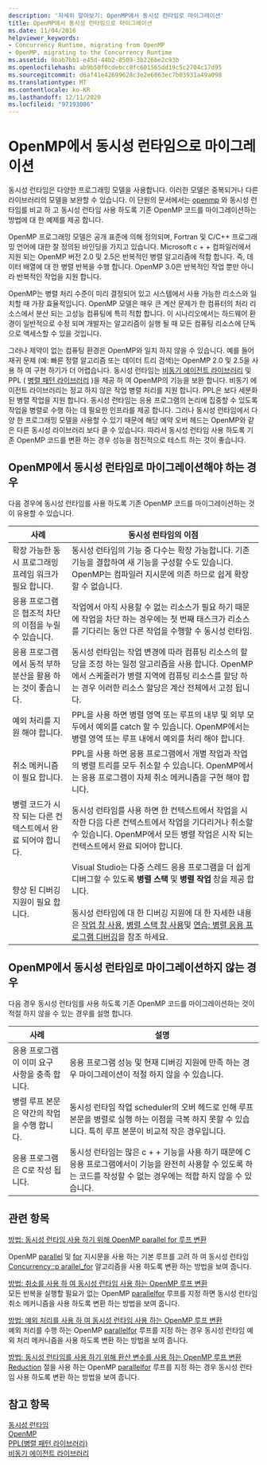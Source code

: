 ```yaml
---
description: '자세히 알아보기: OpenMP에서 동시성 런타임로 마이그레이션'
title: OpenMP에서 동시성 런타임으로 마이그레이션
ms.date: 11/04/2016
helpviewer_keywords:
- Concurrency Runtime, migrating from OpenMP
- OpenMP, migrating to the Concurrency Runtime
ms.assetid: 9bab7bb1-e45d-44b2-8509-3b226be2c93b
ms.openlocfilehash: ab9b50f0cdebcc8fc601565dd19c5c2704c17d95
ms.sourcegitcommit: d6af41e42699628c3e2e6063ec7b03931a49a098
ms.translationtype: MT
ms.contentlocale: ko-KR
ms.lasthandoff: 12/11/2020
ms.locfileid: "97193086"
---
```

# <a name="migrating-from-openmp-to-the-concurrency-runtime"></a>OpenMP에서 동시성 런타임으로 마이그레이션

동시성 런타임은 다양한 프로그래밍 모델을 사용합니다. 이러한 모델은 중복되거나 다른 라이브러리의 모델을 보완할 수 있습니다. 이 단원의 문서에서는 [openmp](../../parallel/concrt/comparing-the-concurrency-runtime-to-other-concurrency-models.md#openmp) 와 동시성 런타임를 비교 하 고 동시성 런타임 사용 하도록 기존 OpenMP 코드를 마이그레이션하는 방법에 대 한 예제를 제공 합니다.

OpenMP 프로그래밍 모델은 공개 표준에 의해 정의되며, Fortran 및 C/C++ 프로그래밍 언어에 대한 잘 정의된 바인딩을 가지고 있습니다. Microsoft c + + 컴파일러에서 지원 되는 OpenMP 버전 2.0 및 2.5은 반복적인 병렬 알고리즘에 적합 합니다. 즉, 데이터 배열에 대 한 병렬 반복을 수행 합니다. OpenMP 3.0은 반복적인 작업 뿐만 아니라 반복적인 작업을 지원 합니다.

OpenMP는 병렬 처리 수준이 미리 결정되어 있고 시스템에서 사용 가능한 리소스와 일치할 때 가장 효율적입니다. OpenMP 모델은 매우 큰 계산 문제가 한 컴퓨터의 처리 리소스에서 분산 되는 고성능 컴퓨팅에 특히 적합 합니다. 이 시나리오에서는 하드웨어 환경이 일반적으로 수정 되며 개발자는 알고리즘이 실행 될 때 모든 컴퓨팅 리소스에 단독으로 액세스할 수 있을 것입니다.

그러나 제약이 없는 컴퓨팅 환경은 OpenMP와 일치 하지 않을 수 있습니다. 예를 들어 재귀 문제 (예: 빠른 정렬 알고리즘 또는 데이터 트리 검색)는 OpenMP 2.0 및 2.5을 사용 하 여 구현 하기가 더 어렵습니다. 동시성 런타임는 [비동기 에이전트 라이브러리](../../parallel/concrt/asynchronous-agents-library.md) 및 PPL ( [병렬 패턴 라이브러리](../../parallel/concrt/parallel-patterns-library-ppl.md) )을 제공 하 여 OpenMP의 기능을 보완 합니다. 비동기 에이전트 라이브러리는 정교 하지 않은 작업 병렬 처리를 지원 합니다. PPL은 보다 세분화 된 병렬 작업을 지원 합니다. 동시성 런타임는 응용 프로그램의 논리에 집중할 수 있도록 작업을 병렬로 수행 하는 데 필요한 인프라를 제공 합니다. 그러나 동시성 런타임에서 다양 한 프로그래밍 모델을 사용할 수 있기 때문에 해당 예약 오버 헤드는 OpenMP와 같은 다른 동시성 라이브러리 보다 클 수 있습니다. 따라서 동시성 런타임 사용 하도록 기존 OpenMP 코드를 변환 하는 경우 성능을 점진적으로 테스트 하는 것이 좋습니다.

## <a name="when-to-migrate-from-openmp-to-the-concurrency-runtime"></a>OpenMP에서 동시성 런타임로 마이그레이션해야 하는 경우

다음 경우에 동시성 런타임를 사용 하도록 기존 OpenMP 코드를 마이그레이션하는 것이 유용할 수 있습니다.

|사례|동시성 런타임의 이점|
|-----------|-------------------------------------------|
|확장 가능한 동시 프로그래밍 프레임 워크가 필요 합니다.|동시성 런타임의 기능 중 다수는 확장 가능합니다. 기존 기능을 결합하여 새 기능을 구성할 수도 있습니다. OpenMP는 컴파일러 지시문에 의존 하므로 쉽게 확장할 수 없습니다.|
|응용 프로그램은 협조적 차단의 이점을 누릴 수 있습니다.|작업에서 아직 사용할 수 없는 리소스가 필요 하기 때문에 작업을 차단 하는 경우에는 첫 번째 태스크가 리소스를 기다리는 동안 다른 작업을 수행할 수 동시성 런타임.|
|응용 프로그램에서 동적 부하 분산을 활용 하는 것이 좋습니다.|동시성 런타임는 작업 변경에 따라 컴퓨팅 리소스의 할당을 조정 하는 일정 알고리즘을 사용 합니다. OpenMP에서 스케줄러가 병렬 지역에 컴퓨팅 리소스를 할당 하는 경우 이러한 리소스 할당은 계산 전체에서 고정 됩니다.|
|예외 처리를 지원 해야 합니다.|PPL을 사용 하면 병렬 영역 또는 루프의 내부 및 외부 모두에서 예외를 catch 할 수 있습니다. OpenMP에서는 병렬 영역 또는 루프 내에서 예외를 처리 해야 합니다.|
|취소 메커니즘이 필요 합니다.|PPL을 사용 하면 응용 프로그램에서 개별 작업과 작업의 병렬 트리를 모두 취소할 수 있습니다. OpenMP에서는 응용 프로그램이 자체 취소 메커니즘을 구현 해야 합니다.|
|병렬 코드가 시작 되는 다른 컨텍스트에서 완료 되어야 합니다.|동시성 런타임를 사용 하면 한 컨텍스트에서 작업을 시작한 다음 다른 컨텍스트에서 작업을 기다리거나 취소할 수 있습니다. OpenMP에서 모든 병렬 작업은 시작 되는 컨텍스트에서 완료 되어야 합니다.|
|향상 된 디버깅 지원이 필요 합니다.|Visual Studio는 다중 스레드 응용 프로그램을 더 쉽게 디버그할 수 있도록 **병렬 스택** 및 **병렬 작업** 창을 제공 합니다.<br /><br /> 동시성 런타임에 대 한 디버깅 지원에 대 한 자세한 내용은 [작업 창 사용](/visualstudio/debugger/using-the-tasks-window), [병렬 스택 창 사용](/visualstudio/debugger/using-the-parallel-stacks-window)및 [연습: 병렬 응용 프로그램 디버깅](/visualstudio/debugger/walkthrough-debugging-a-parallel-application)을 참조 하세요.|

## <a name="when-not-to-migrate-from-openmp-to-the-concurrency-runtime"></a>OpenMP에서 동시성 런타임로 마이그레이션하지 않는 경우

다음 경우 동시성 런타임를 사용 하도록 기존 OpenMP 코드를 마이그레이션하는 것이 적절 하지 않을 수 있는 경우를 설명 합니다.

|사례|설명|
|-----------|-----------------|
|응용 프로그램이 이미 요구 사항을 충족 합니다.|응용 프로그램 성능 및 현재 디버깅 지원에 만족 하는 경우 마이그레이션이 적절 하지 않을 수 있습니다.|
|병렬 루프 본문은 약간의 작업을 수행 합니다.|동시성 런타임 작업 scheduler의 오버 헤드로 인해 루프 본문을 병렬로 실행 하는 이점을 극복 하지 못할 수 있습니다. 특히 루프 본문이 비교적 작은 경우입니다.|
|응용 프로그램은 C로 작성 됩니다.|동시성 런타임는 많은 c + + 기능을 사용 하기 때문에 C 응용 프로그램에서이 기능을 완전히 사용할 수 있도록 하는 코드를 작성할 수 없는 경우에는 적합 하지 않을 수 있습니다.|

## <a name="related-topics"></a>관련 항목

[방법: 동시성 런타임 사용 하기 위해 OpenMP parallel for 루프 변환](../../parallel/concrt/how-to-convert-an-openmp-parallel-for-loop-to-use-the-concurrency-runtime.md)

OpenMP [parallel](../../parallel/concrt/how-to-use-parallel-invoke-to-write-a-parallel-sort-routine.md#parallel) 및 [for](../openmp/reference/openmp-directives.md#for-openmp) 지시문을 사용 하는 기본 루프를 고려 하 여 동시성 런타임 [Concurrency::p arallel_for](reference/concurrency-namespace-functions.md#parallel_for) 알고리즘을 사용 하도록 변환 하는 방법을 보여 줍니다.

[방법: 취소를 사용 하 여 동시성 런타임 사용 하는 OpenMP 루프 변환](../../parallel/concrt/convert-an-openmp-loop-that-uses-cancellation.md)<br/>
모든 반복을 실행할 필요가 없는 OpenMP [parallel](../../parallel/concrt/how-to-use-parallel-invoke-to-write-a-parallel-sort-routine.md#parallel)[for](../openmp/reference/openmp-directives.md#for-openmp) 루프를 지정 하면 동시성 런타임 취소 메커니즘을 사용 하도록 변환 하는 방법을 보여 줍니다.

[방법: 예외 처리를 사용 하 여 동시성 런타임 사용 하는 OpenMP 루프 변환](../../parallel/concrt/convert-an-openmp-loop-that-uses-exception-handling.md)<br/>
예외 처리를 수행 하는 OpenMP [parallel](../../parallel/concrt/how-to-use-parallel-invoke-to-write-a-parallel-sort-routine.md#parallel)[for](../openmp/reference/openmp-directives.md#for-openmp) 루프를 지정 하는 경우 동시성 런타임 예외 처리 메커니즘을 사용 하도록 변환 하는 방법을 보여 줍니다.

[방법: 동시성 런타임를 사용 하기 위해 환산 변수를 사용 하는 OpenMP 루프 변환](../../parallel/concrt/convert-an-openmp-loop-that-uses-a-reduction-variable.md)<br/>
[Reduction](../openmp/reference/openmp-clauses.md#reduction) 절을 사용 하는 OpenMP [parallel](../../parallel/concrt/how-to-use-parallel-invoke-to-write-a-parallel-sort-routine.md#parallel)[for](../openmp/reference/openmp-directives.md#for-openmp) 루프를 지정 하는 경우 동시성 런타임 사용 하도록 변환 하는 방법을 보여 줍니다.

## <a name="see-also"></a>참고 항목

[동시성 런타임](../../parallel/concrt/concurrency-runtime.md)<br/>
[OpenMP](../../parallel/concrt/comparing-the-concurrency-runtime-to-other-concurrency-models.md#openmp)<br/>
[PPL(병렬 패턴 라이브러리)](../../parallel/concrt/parallel-patterns-library-ppl.md)<br/>
[비동기 에이전트 라이브러리](../../parallel/concrt/asynchronous-agents-library.md)
